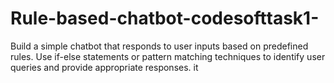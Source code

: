 # Rule-based-chatbot-codesofttask1-
Build a simple chatbot that responds to user inputs based on  predefined rules. Use if-else statements or pattern matching  techniques to identify user queries and provide appropriate  responses. it
